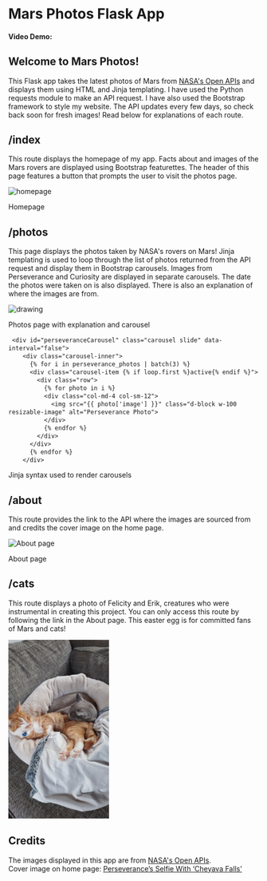 # Mars Photos Flask App
#### Video Demo:  <URL HERE>

## __Welcome to Mars Photos!__

This Flask app takes the latest photos of Mars from [NASA's Open APIs](https://api.nasa.gov/) and displays them using HTML and Jinja templating. I have used the Python requests module to make an API request. I have also used the Bootstrap framework to style my website. The API updates every few days, so check back soon for fresh images! Read below for explanations of each route. 

## /index
This route displays the homepage of my app. Facts about and images of the Mars rovers are displayed using Bootstrap featurettes. The header of this page features a button that prompts the user to visit the photos page.

<img src="https://github.com/user-attachments/assets/82eebe27-b1a1-40b3-a63a-126664824889" alt="homepage" width="50%">

Homepage

## /photos
This page displays the photos taken by NASA's rovers on Mars! Jinja templating is used to loop through the list of photos returned from the API request and display them in Bootstrap carousels. Images from Perseverance and Curiosity are displayed in separate carousels. The date the photos were taken on is also displayed. There is also an explanation of where the images are from. 

<img src="https://github.com/user-attachments/assets/79fe99d2-a9c4-4c28-958b-67e244231cfd" alt="drawing" width="50%"/>

Photos page with explanation and carousel

```
 <div id="perseveranceCarousel" class="carousel slide" data-interval="false">
    <div class="carousel-inner">
      {% for i in perseverance_photos | batch(3) %}
      <div class="carousel-item {% if loop.first %}active{% endif %}">
        <div class="row">
          {% for photo in i %}
          <div class="col-md-4 col-sm-12">
            <img src="{{ photo['image'] }}" class="d-block w-100 resizable-image" alt="Perseverance Photo">
          </div>
          {% endfor %}
        </div>
      </div>
      {% endfor %}
    </div>
```
Jinja syntax used to render carousels

## /about
This route provides the link to the API where the images are sourced from and credits the cover image on the home page. 

<img src="https://github.com/user-attachments/assets/89da87a7-9bc8-4f3c-b8bd-235827a408d0" alt="About page" width = 50%>

About page

## /cats
This route displays a photo of Felicity and Erik, creatures who were instrumental in creating this project. You can only access this route by following the link in the About page. This easter egg is for committed fans of Mars and cats!

<img src="https://github.com/Ava-HW/mars_flask_app/blob/master/static/images/20240731_151317.jpg" width = 40%>

## Credits
The images displayed in this app are from [NASA's Open APIs](https://api.nasa.gov/). <br>
Cover image on home page: [Perseverance’s Selfie With ‘Cheyava Falls’](https://science.nasa.gov/resource/perseverances-selfie-with-cheyava-falls)





